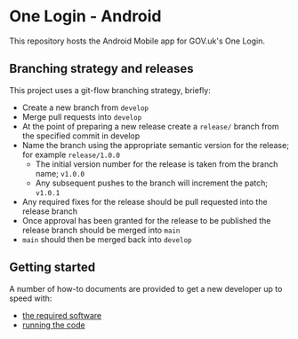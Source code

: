 # One Login - Android

This repository hosts the Android Mobile app for GOV.uk's One Login.

## Branching strategy and releases

This project uses a git-flow branching strategy, briefly:
- Create a new branch from `develop`
- Merge pull requests into `develop`
- At the point of preparing a new release create a `release/` branch from the specified commit in develop
- Name the branch using the appropriate semantic version for the release; for example `release/1.0.0`
  - The initial version number for the release is taken from the branch name; `v1.0.0`
  - Any subsequent pushes to the branch will increment the patch; `v1.0.1` 
- Any required fixes for the release should be pull requested into the release branch
- Once approval has been granted for the release to be published the release branch should be merged into `main`
- `main` should then be merged back into `develop`

## Getting started

A number of how-to documents are provided to get a new developer up to speed with:
- [the required software](./docs/howTo/requiredSoftware.md)
- [running the code](./docs/howTo/runningTheCode.md)
